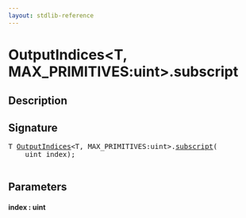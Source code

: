```yaml
---
layout: stdlib-reference
---
```


# OutputIndices\<T, MAX\_PRIMITIVES:uint\>\.subscript

## Description





## Signature 

<pre>
T <a href="/stdlib-reference/types/OutputIndices/index" class="code_type">OutputIndices</a>&lt;T, MAX_PRIMITIVES:<span class="code_keyword">uint</span>&gt;.<a href="/stdlib-reference/types/OutputIndices/subscript">subscript</a>(
    <span class="code_keyword">uint</span> <span class='code_param'>index</span>);

</pre>

## Parameters

#### index  : uint

